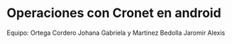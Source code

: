 # Operaciones con Cronet en android
 Equipo: Ortega Cordero Johana Gabriela y Martinez Bedolla Jaromir Alexis
